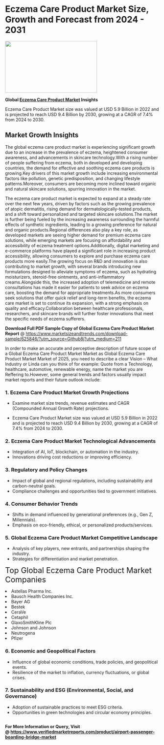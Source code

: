 <H1>Eczema Care Product Market Size, Growth and Forecast from 2024 - 2031</H1><img class="aligncenter size-medium wp-image-584254" src="https://thirdeyenews.in/wp-content/uploads/2024/09/Global-Market-Research-300x168.jpeg" alt="" width="300" height="168" /><p><strong>Global&nbsp;<a href="https://www.marketsizeandtrends.com/download-sample/625846/?utm_source=Github8j?utm_medium=211">Eczema Care Product Market</a> Insights</strong></p><p>Eczema Care Product Market size was valued at USD 5.9 Billion in 2022 and is projected to reach USD 9.4 Billion by 2030, growing at a CAGR of 7.4% from 2024 to 2030.</p><p><h2>Market Growth Insights</h2> <p>The global eczema care product market is experiencing significant growth due to an increase in the prevalence of eczema, heightened consumer awareness, and advancements in skincare technology.With a rising number of people suffering from eczema, both in developed and developing countries, the demand for effective and soothing eczema care products is growing.Key drivers of this market growth include increasing environmental factors like pollution, genetic predisposition, and changing lifestyle patterns.Moreover, consumers are becoming more inclined toward organic and natural skincare solutions, spurring innovation in the market.</p> <p>The eczema care product market is expected to expand at a steady rate over the next few years, driven by factors such as the growing prevalence of atopic dermatitis, rising demand for dermatologically-tested products, and a shift toward personalized and targeted skincare solutions.The market is further being fueled by the increasing awareness surrounding the harmful effects of synthetic ingredients, leading to a growing preference for natural and organic products.Regional differences also play a key role, as developed markets are seeing higher demand for premium eczema care solutions, while emerging markets are focusing on affordability and accessibility of eczema treatment options.Additionally, digital marketing and e-commerce platforms have played a significant role in increasing product accessibility, allowing consumers to explore and purchase eczema care products more easily.The growing focus on R&D and innovation is also contributing to market growth, with several brands introducing new formulations designed to alleviate symptoms of eczema, such as hydrating moisturizers, steroid-free ointments, and anti-inflammatory creams.Alongside this, the increased adoption of telemedicine and remote consultations has made it easier for patients to seek advice on eczema care, boosting the demand for appropriate treatments.As more consumers seek solutions that offer quick relief and long-term benefits, the eczema care market is set to continue its expansion, with a strong emphasis on quality and efficacy.Collaboration between healthcare professionals, researchers, and skincare brands will further foster innovations that meet the specific needs of eczema sufferers.<p><span class=""><strong>Download Full PDF Sample Copy of Global Eczema Care Product Market Report</strong> @ <a href="https://www.marketsizeandtrends.com/download-sample/625846/?utm_source=Github8j?utm_medium=211" target="_blank">https://www.marketsizeandtrends.com/download-sample/625846/?utm_source=Github8j?utm_medium=211</a></span></p><p>In order to make an accurate and perceptive description of future scope of a Global&nbsp;Eczema Care Product Market Market as Global&nbsp;Eczema Care Product Market Market of 2025, you need to describe a clear Vision &ndash; What Industry or Linda can you think of for example: Quote from a Technology, healthcare, automotive, renewable energy, name the market you are Reffering to.However, some general trends and factors usually impact market reports and their future outlook include:</p><h3>1.&nbsp;<strong>Eczema Care Product Market Growth Projections</strong></h3><ul><li>Examine market size trends, revenue estimates and CAGR (Compounded Annual Growth Rate) projections.</li><li><p>Eczema Care Product Market size was valued at USD 5.9 Billion in 2022 and is projected to reach USD 9.4 Billion by 2030, growing at a CAGR of 7.4% from 2024 to 2030.</p></li></ul><h3>2.&nbsp;<strong>Eczema Care Product Market Technological Advancements</strong></h3><ul><li>Integration of AI, IoT, blockchain, or automation in the industry.</li><li>Innovations driving cost reductions or improving efficiency.</li></ul><h3>3.&nbsp;<strong>Regulatory and Policy Changes</strong></h3><ul><li>Impact of global and regional regulations, including sustainability and carbon-neutral goals.</li><li>Compliance challenges and opportunities tied to government initiatives.</li></ul><h3>4.&nbsp;<strong>Consumer Behavior Trends</strong></h3><ul><li>Shifts in demand influenced by generational preferences (e.g., Gen Z, Millennials).</li><li>Emphasis on eco-friendly, ethical, or personalized products/services.</li></ul><h3>5.&nbsp;<strong>Global Eczema Care Product Market Competitive Landscape</strong></h3><ul><li>Analysis of key players, new entrants, and partnerships shaping the industry.</li><li>Strategies for differentiation and market penetration.</li></ul><p data-pm-slice="1 1 []"><span style="color: inherit; font-family: inherit; font-size: 25px;">Top Global Eczema Care Product Market Companies</span></p><div class="" data-test-id=""><p><li>Astellas Pharma Inc.</li><li> Bausch Health Companies Inc.</li><li> Bayer AG</li><li> Bestek</li><li> CeraVe</li><li> Cetaphil</li><li> GlaxoSmithKline Plc</li><li> Johnson and Johnson</li><li> Neutrogena</li><li> Pfizer</li></p></div><h3>6.&nbsp;<strong>Economic and Geopolitical Factors</strong></h3><ul><li>Influence of global economic conditions, trade policies, and geopolitical events.</li><li>Resilience of the market to inflation, currency fluctuations, or global crises.</li></ul><h3>7.&nbsp;<strong>Sustainability and ESG (Environmental, Social, and Governance)</strong></h3><ul><li>Adoption of sustainable practices to meet ESG criteria.</li><li>Opportunities in green technologies and circular economy principles.</li></ul><h2><strong style="font-size: 14px;">For More Information or Query, Visit @&nbsp;</strong><a style="background-color: #ffffff; font-size: 14px;" href="https://www.marketsizeandtrends.com/report/eczema-care-product-market/" target="_blank">https://www.verifiedmarketreports.com/product/airport-passenger-boarding-bridge-market</a></h2>